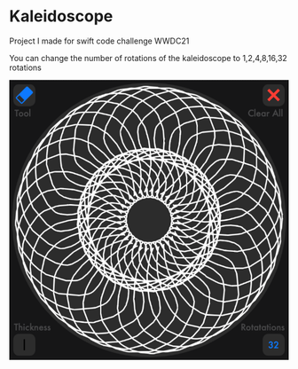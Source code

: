 # Kaleidoscope
Project I made for swift code challenge WWDC21

You can change the number of rotations of the kaleidoscope to 1,2,4,8,16,32 rotations

![Preview](preview.png?raw=true)
